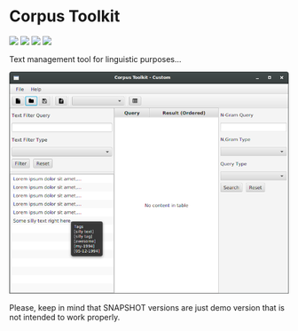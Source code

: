 # Corpus Toolkit

![](https://img.shields.io/badge/groupId-com.erayerdin-green.svg?style=flat-square)
![](https://img.shields.io/badge/artifactId-corpustk-green.svg?style=flat-square)
![](https://img.shields.io/badge/version-v0.2.0--SNAPSHOT-red.svg?style=flat-square)
[![](https://img.shields.io/badge/license-apache--v2-000000.svg?style=flat-square)](LICENSE.txt)

Text management tool for linguistic purposes...

![](src/main/resources/img/screenshot.png)

Please, keep in mind that SNAPSHOT versions are just demo version that is not intended to work properly.